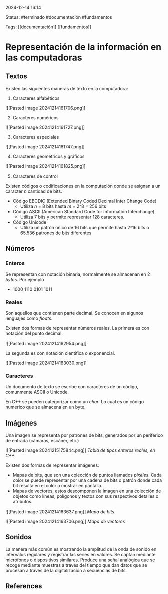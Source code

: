 
2024-12-14 16:14

Status: #terminado #documentación  #fundamentos 

Tags: [[documentación]] [[fundamentos]]
# Representación de la información en las computadoras

## Textos

Existen las siguientes maneras de texto en la computadora:

1. Caracteres alfabéticos

![[Pasted image 20241214161706.png]]

2. Caracteres numéricos

![[Pasted image 20241214161727.png]]

3. Caracteres especiales

![[Pasted image 20241214161747.png]]

4. Caracteres geométricos y gráficos

![[Pasted image 20241214161825.png]]

5. Caracteres de control

Existen códigos o codificaciones en la computación donde se asignan a un caracter *n* cantidad de bits.

- Código EBCDIC (Extended Binary Coded Decimal Inter Change Code)
	- Utiliza *n* = 8 bits hasta *m* = 2^8 = 256 bits
- Código ASCII (American Standard Code for Information Interchange)
	- Utiliza 7 bits y permite representar 128 caracteres.
- Código Unicode
	- Utiliza un patrón único de 16 bits que permite hasta 2^16 bits o 65,536 patrones de bits diferentes

## Números

### Enteros

Se representan con notación binaria, normalmente se almacenan en 2 *bytes*. Por ejemplo

- 1000 1110 0101 1011
### Reales

Son aquellos que contienen parte decimal. Se conocen en algunos lenguajes como *floats*.

Existen dos formas de representar números reales. La primera es con notación del punto decimal.

![[Pasted image 20241214162954.png]]

La segunda es con notación científica o exponencial.

![[Pasted image 20241214163030.png]]

### Caracteres

Un documento de texto se escribe con caracteres de un código, comunmente ASCII o Unicode.

En C++ se pueden categorizar como un *char*. Lo cual es un código numérico que se almacena en un byte.

## Imágenes

Una imagen se representa por patrones de bits, generados por un periférico de entrada (cámaras, escáner, etc.)

![[Pasted image 20241215175844.png]]
*Tabla de tipos enteros reales, en C++*

Existen dos formas de representar imágenes:

- Mapas de bits, que son una colección de puntos llamados *pixeles*. Cada color se puede representar por una cadena de bits o patrón donde cada bit resulta en el color a mostrar en pantalla.
- Mapas de vectores, estos descomponen la imagen en una colección de objetos como líneas, polígonos y textos con sus respectivos detalles o atributos.

![[Pasted image 20241214163637.png]]
*Mapa de bits*

![[Pasted image 20241214163706.png]]
*Mapa de vectores*

## Sonidos

La manera más común es mostrando la amplitud de la onda de sonido en intervalos regulares y registrar las series en valores. Se captan mediante micrófonos o dispositivos similares. Produce una señal analógica que se recoge mediante muestras a través del tiempo que dan datos que se procesan a través de la digitalización a secuencias de bits.
## References

